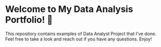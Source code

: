 # Welcome to My Data Analysis Portfolio! 📑

This repository contains examples of Data Analyst Project that I've done. Feel free to take a look and reach out if you have any questions. Enjoy!
